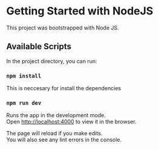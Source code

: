 # Getting Started with NodeJS

This project was bootstrapped with Node JS.

## Available Scripts

In the project directory, you can run:

### `npm install`

This is neccesary for install the dependencies

### `npm run dev`

Runs the app in the development mode.\
Open [http://localhost:4000](http://localhost:4000) to view it in the browser.

The page will reload if you make edits.\
You will also see any lint errors in the console.

